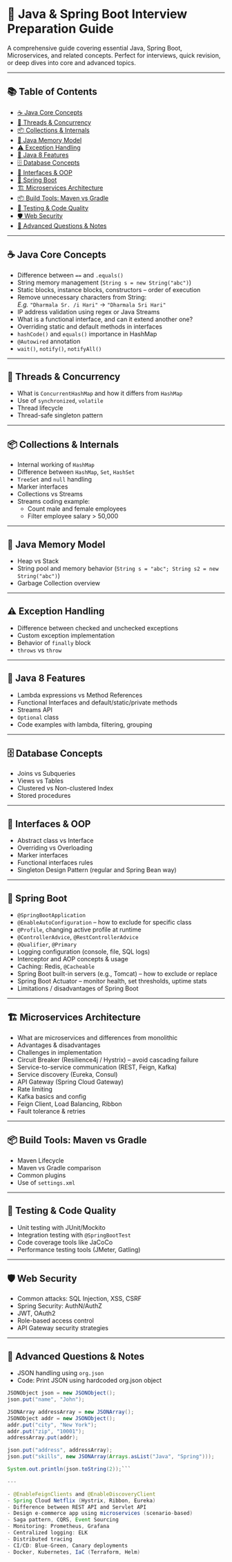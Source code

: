 # 🚀 Java & Spring Boot Interview Preparation Guide

A comprehensive guide covering essential Java, Spring Boot, Microservices, and related concepts. Perfect for interviews, quick revision, or deep dives into core and advanced topics.

---

## 📚 Table of Contents

- [☕ Java Core Concepts](#-java-core-concepts)
- [🔁 Threads & Concurrency](#-threads--concurrency)
- [📦 Collections & Internals](#-collections--internals)
- [🧠 Java Memory Model](#-java-memory-model)
- [⚠️ Exception Handling](#-exception-handling)
- [🌿 Java 8 Features](#-java-8-features)
- [🗄️ Database Concepts](#-database-concepts)
- [🧩 Interfaces & OOP](#-interfaces--oop)
- [🌱 Spring Boot](#-spring-boot)
- [🏗️ Microservices Architecture](#-microservices-architecture)
- [📦 Build Tools: Maven vs Gradle](#-build-tools-maven-vs-gradle)
- [🧪 Testing & Code Quality](#-testing--code-quality)
- [🛡️ Web Security](#-web-security)
- [📌 Advanced Questions & Notes](#-advanced-questions--notes)

---

## ☕ Java Core Concepts

- Difference between `==` and `.equals()`
- String memory management (`String s = new String("abc")`)
- Static blocks, instance blocks, constructors – order of execution
- Remove unnecessary characters from String:  
  _E.g._ `"Dharmala Sr. /i Hari"` → `"Dharmala Sri Hari"`
- IP address validation using regex or Java Streams
- What is a functional interface, and can it extend another one?
- Overriding static and default methods in interfaces
- `hashCode()` and `equals()` importance in HashMap
- `@Autowired` annotation
- `wait()`, `notify()`, `notifyAll()`

---

## 🔁 Threads & Concurrency

- What is `ConcurrentHashMap` and how it differs from `HashMap`
- Use of `synchronized`, `volatile`
- Thread lifecycle
- Thread-safe singleton pattern

---

## 📦 Collections & Internals

- Internal working of `HashMap`
- Difference between `HashMap`, `Set`, `HashSet`
- `TreeSet` and `null` handling
- Marker interfaces
- Collections vs Streams
- Streams coding example:
  - Count male and female employees
  - Filter employee salary > 50,000

---

## 🧠 Java Memory Model

- Heap vs Stack
- String pool and memory behavior (`String s = "abc"; String s2 = new String("abc")`)
- Garbage Collection overview

---

## ⚠️ Exception Handling

- Difference between checked and unchecked exceptions
- Custom exception implementation
- Behavior of `finally` block
- `throws` vs `throw`

---

## 🌿 Java 8 Features

- Lambda expressions vs Method References
- Functional Interfaces and default/static/private methods
- Streams API
- `Optional` class
- Code examples with lambda, filtering, grouping

---

## 🗄️ Database Concepts

- Joins vs Subqueries
- Views vs Tables
- Clustered vs Non-clustered Index
- Stored procedures

---

## 🧩 Interfaces & OOP

- Abstract class vs Interface
- Overriding vs Overloading
- Marker interfaces
- Functional interfaces rules
- Singleton Design Pattern (regular and Spring Bean way)

---

## 🌱 Spring Boot

- `@SpringBootApplication`
- `@EnableAutoConfiguration` – how to exclude for specific class
- `@Profile`, changing active profile at runtime
- `@ControllerAdvice`, `@RestControllerAdvice`
- `@Qualifier`, `@Primary`
- Logging configuration (console, file, SQL logs)
- Interceptor and AOP concepts & usage
- Caching: Redis, `@Cacheable`
- Spring Boot built-in servers (e.g., Tomcat) – how to exclude or replace
- Spring Boot Actuator – monitor health, set thresholds, uptime stats
- Limitations / disadvantages of Spring Boot

---

## 🏗️ Microservices Architecture

- What are microservices and differences from monolithic
- Advantages & disadvantages
- Challenges in implementation
- Circuit Breaker (Resilience4j / Hystrix) – avoid cascading failure
- Service-to-service communication (REST, Feign, Kafka)
- Service discovery (Eureka, Consul)
- API Gateway (Spring Cloud Gateway)
- Rate limiting
- Kafka basics and config
- Feign Client, Load Balancing, Ribbon
- Fault tolerance & retries

---

## 📦 Build Tools: Maven vs Gradle

- Maven Lifecycle
- Maven vs Gradle comparison
- Common plugins
- Use of `settings.xml`

---

## 🧪 Testing & Code Quality

- Unit testing with JUnit/Mockito
- Integration testing with `@SpringBootTest`
- Code coverage tools like JaCoCo
- Performance testing tools (JMeter, Gatling)

---

## 🛡️ Web Security

- Common attacks: SQL Injection, XSS, CSRF
- Spring Security: AuthN/AuthZ
- JWT, OAuth2
- Role-based access control
- API Gateway security strategies

---

## 📌 Advanced Questions & Notes

- JSON handling using `org.json`
- Code: Print JSON using hardcoded org.json object
```java
JSONObject json = new JSONObject();
json.put("name", "John");

JSONArray addressArray = new JSONArray();
JSONObject addr = new JSONObject();
addr.put("city", "New York");
addr.put("zip", "10001");
addressArray.put(addr);

json.put("address", addressArray);
json.put("skills", new JSONArray(Arrays.asList("Java", "Spring")));

System.out.println(json.toString(2));```

---

- @EnableFeignClients and @EnableDiscoveryClient
- Spring Cloud Netflix (Hystrix, Ribbon, Eureka)
- Difference between REST API and Servlet API
- Design e-commerce app using microservices (scenario-based)
- Saga pattern, CQRS, Event Sourcing
- Monitoring: Prometheus, Grafana
- Centralized logging: ELK
- Distributed tracing
- CI/CD: Blue-Green, Canary deployments
- Docker, Kubernetes, IaC (Terraform, Helm)

